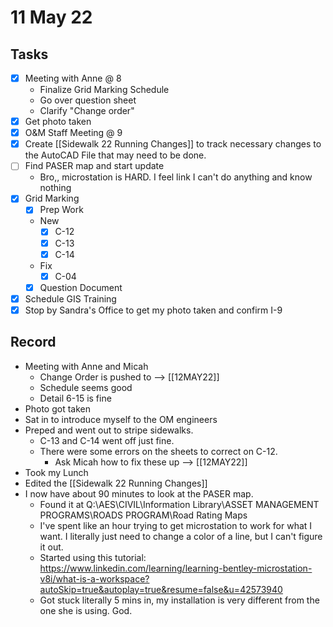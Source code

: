 # 11 May 22
## Tasks
- [x] Meeting with Anne @ 8
	- Finalize Grid Marking Schedule
	- Go over question sheet
	- Clarify "Change order"
- [x] Get photo taken
- [x] O&M Staff Meeting @ 9
- [x] Create [[Sidewalk 22 Running Changes]] to track necessary changes to the AutoCAD File that may need to be done. 
- [ ] Find PASER map and start update
	- Bro,, microstation is HARD. I feel link I can't do anything and know nothing
- [x] Grid Marking
	- [x] Prep Work
	- New
		- [x] C-12
		- [x] C-13
		- [x] C-14
	- Fix
		- [x] C-04
	- [x] Question Document
- [x] Schedule GIS Training
- [x] Stop by Sandra's Office to get my photo taken and confirm I-9

## Record
- Meeting with Anne and Micah
	- Change Order is pushed to --> [[12MAY22]]
	- Schedule seems good
	- Detail 6-15 is fine
- Photo got taken
- Sat in to introduce myself to the OM engineers
- Preped and went out to stripe sidewalks. 
	- C-13 and C-14 went off just fine.
	- There were some errors on the sheets to correct on C-12.
		- Ask Micah how to fix these up --> [[12MAY22]]
- Took my Lunch
- Edited the [[Sidewalk 22 Running Changes]]
- I now have about 90 minutes to look at the PASER map.
	- Found it at Q:\AES\CIVIL\Information Library\ASSET MANAGEMENT PROGRAMS\ROADS PROGRAM\Road Rating Maps
	- I've spent like an hour trying to get microstation to work for what I want. I literally just need to change a color of a line, but I can't figure it out. 
	- Started using this tutorial: https://www.linkedin.com/learning/learning-bentley-microstation-v8i/what-is-a-workspace?autoSkip=true&autoplay=true&resume=false&u=42573940
	- Got stuck literally 5 mins in, my installation is very different from the one she is using. God.